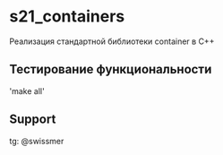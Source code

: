 # s21_containers

Реализация стандартной библиотеки container в C++

## Тестирование функциональности

'make all'

## Support

tg: @swissmer